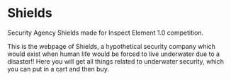 # Shields
Security Agency Shields made for Inspect Element 1.0 competition.

This is the webpage of Shields, a hypothetical security company which would exist when human life would be forced to live underwater due to a disaster!! Here you will get all things related to underwater security, which you can put in a cart and then buy.
